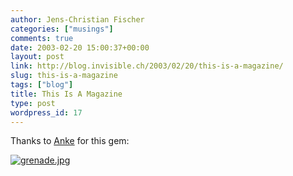 ```yaml
---
author: Jens-Christian Fischer
categories: ["musings"]
comments: true
date: 2003-02-20 15:00:37+00:00
layout: post
link: http://blog.invisible.ch/2003/02/20/this-is-a-magazine/
slug: this-is-a-magazine
tags: ["blog"]
title: This Is A Magazine
type: post
wordpress_id: 17
---
```


Thanks to [Anke](http://www.ankegroener.de) for this gem:  

[![grenade.jpg](http://www.invisible.ch/archives/images/grenade.jpg)](http://www.thisisamagazine.com)
